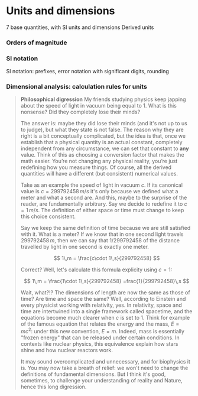 # Units and dimensions

7 base quantities, with SI units and dimensions
Derived units

### Orders of magnitude

### SI notation
SI notation: prefixes, error notation with significant digits, rounding

### Dimensional analysis: calculation rules for units

> **Philosophical digression**
>My friends studying physics keep japping about the speed of light in vacuum being equal to 1. What is this nonsense? Did they completely lose their minds?
>
>The answer is: maybe they did lose their minds (and it's not up to us to judge), but what they state is not false. The reason why they are right is a bit conceptually complicated, but the idea is that, once we establish that a physical quantity is an actual constant, completely independent from any circumstance, we can set that constant to **any** value. Think of this as choosing a conversion factor that makes the math easier. You’re not changing any physical reality, you’re just redefining how you measure things. Of course, all the derived quantities will have a different (but consistent) numerical values. 
>
>Take as an example the speed of light in vacuum $c$. If its canonical value is $c=299792458\,m/s$ it's only because we defined what a meter and what a second are. And this, maybe to the surprise of the reader, are fundamentally arbitrary.
> Say we decide to redefine it to $c=1\,m/s$. The definition of either space or time must change to keep this choice consistent. 
>
> Say we keep the same definition of time because we are still satisfied with it. What is a meter? If we know that in one second light travels $299792458\,m$, then we can say that $1/299792458$ of the distance travelled by light in one second is exactly one meter.
>
>$$
> 1\,m = \frac{c\cdot 1\,s}{299792458} 
>$$
>
>Correct? Well, let's calculate this formula explicity using $c=1$:
>
>$$
> 1\,m = \frac{1\cdot 1\,s}{299792458} =frac{1}{299792458}\,s
>$$
>
>Wait, what?!? The dimensions of length are now the same as those of time? Are time and space the same? Well, according to Einstein and every physicist working with relativity, yes. In relativity, space and time are intertwined into a single framework called spacetime, and the equations become much clearer when $c$ is set to 1. Think for example of the famous equation that relates the energy and the mass, $E=mc^2$: under this new convention, $E=m$. Indeed, mass is essentially "frozen energy" that can be released under certain conditions. In contexts like nuclear physics, this equivalence explain how stars shine and how nuclear reactors work.
>
>It may sound overcomplicated and unnecessary, and for biophysics it is. You may now take a breath of relief: we won't need to change the definitions of fundamental dimensions. But I think it's good, sometimes, to challenge your understanding of reality and Nature, hence this long digression.
>